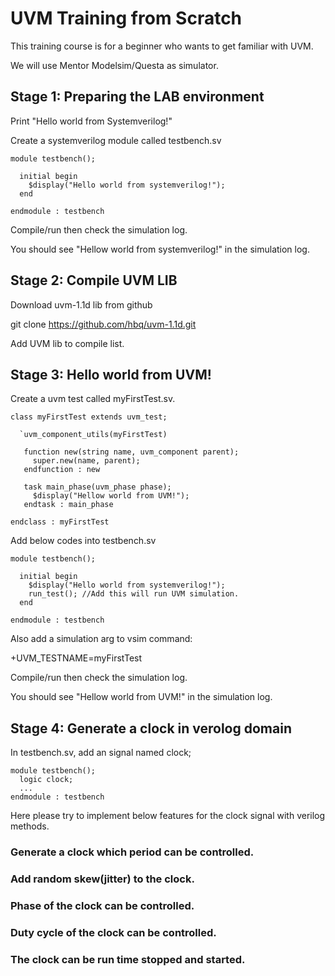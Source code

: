 # UVM Training from Scratch

This training course is for a beginner who wants to get familiar with UVM.

We will use Mentor Modelsim/Questa as simulator.



## Stage 1: Preparing the LAB environment

Print "Hello world from Systemverilog!"

Create a systemverilog module called testbench.sv

```
module testbench();

  initial begin
    $display("Hello world from systemverilog!");
  end

endmodule : testbench
```

Compile/run then check the simulation log.

You should see "Hellow world from systemverilog!" in the simulation log.



## Stage 2: Compile UVM LIB

Download uvm-1.1d lib from github

git clone https://github.com/hbq/uvm-1.1d.git

Add UVM lib to compile list.



## Stage 3: Hello world from UVM!

Create a uvm test called myFirstTest.sv.

```
class myFirstTest extends uvm_test;

  `uvm_component_utils(myFirstTest)

   function new(string name, uvm_component parent);
     super.new(name, parent);
   endfunction : new
   
   task main_phase(uvm_phase phase);
     $display("Hellow world from UVM!");
   endtask : main_phase
   
endclass : myFirstTest
```

Add below codes into testbench.sv

```
module testbench();

  initial begin
    $display("Hello world from systemverilog!");
    run_test(); //Add this will run UVM simulation.
  end

endmodule : testbench
```

Also add a simulation arg to vsim command:

+UVM_TESTNAME=myFirstTest

Compile/run then check the simulation log.

You should see "Hellow world from UVM!" in the simulation log.


## Stage 4: Generate a clock in verolog domain

In testbench.sv, add an signal named clock;

```
module testbench();
  logic clock;
  ...
endmodule : testbench
```

Here please try to implement below features for the clock signal with verilog methods.

### Generate a clock which period can be controlled.

### Add random skew(jitter) to the clock.

### Phase of the clock can be controlled.

### Duty cycle of the clock can be controlled.

### The clock can be run time stopped and started.
